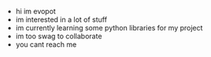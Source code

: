 - hi im evopot
- im interested in a lot of stuff
- im currently learning some python libraries for my project
- im too swag to collaborate
- you cant reach me

<!---
EvoPot/EvoPot is a ✨ special ✨ repository because its `README.md` (this file) appears on your GitHub profile.
You can click the Preview link to take a look at your changes.
--->
